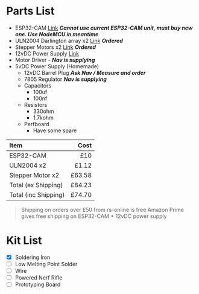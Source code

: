 # Parts List
- ESP32-CAM [Link](https://www.amazon.co.uk/gp/product/B093GSCBWJ/ref=ewc_pr_img_1?smid=A3BVHM4IYROMA9&psc=1)
	***Cannot use current ESP32-CAM unit, must buy new one. Use NodeMCU in meantime***
- ULN2004 Darlington array x2 [Link](https://uk.rs-online.com/web/p/darlington-pairs/0652825) ***Ordered***
- Stepper Motors x2 [Link](https://uk.rs-online.com/web/p/stepper-motors/1805279) ***Ordered***
- 12vDC Power Supply [Link](https://www.amazon.co.uk/gp/product/B0927KBGCP/ref=ewc_pr_img_2?smid=A2C3XW1LFRZS1F&th=1)
- Motor Driver - ***Nav is supplying***
- 5vDC Power Supply (Homemade)
	- 12vDC Barrel Plug ***Ask Nav / Measure and order***
	- 7805 Regulator ***Nav is supplying***
	- Capacitors
		- 100uf
		- 100nf
	- Resistors
		- 330ohm
		- 1.7kohm
	- Perfboard
		- Have some spare


| Item | Cost |
| :--- | ---: |
| ESP32-CAM | £10 |
| ULN2004 x2 | £1.12 |
| Stepper Motor x2 | £63.58 |
| Total (ex Shipping) | £84.23 |
| Total (inc Shipping) | £74.70 | 

> Shipping on orders over £50 from rs-online is free
> Amazon Prime gives free shipping on ESP32-CAM + 12vDC power supply


# Kit List
- [x] Soldering Iron
- [ ] Low Melting Point Solder
- [ ] Wire
- [ ] Powered Nerf Rifle
- [ ] Prototyping Board
